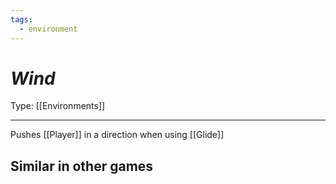 ```yaml
---
tags:
  - environment
---
```

# _Wind_

Type: [[Environments]]

----


Pushes [[Player]] in a direction when using [[Glide]]

## Similar in other games

